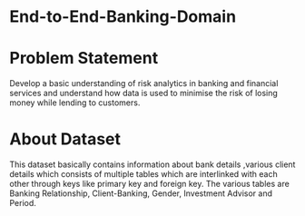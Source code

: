 # End-to-End-Banking-Domain

# Problem Statement
Develop a basic understanding of risk analytics in banking and financial services and understand how data is used to minimise the risk of losing money while lending to customers.

# About Dataset 
This dataset basically contains information about bank details ,various client details which consists of multiple tables which are interlinked with each other through keys like primary key and foreign key.
The various tables are Banking Relationship, Client-Banking, Gender, Investment Advisor and Period.
